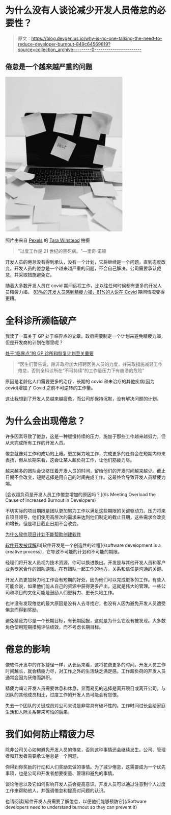 # 为什么没有人谈论减少开发人员倦怠的必要性？

> 原文：<https://blog.devgenius.io/why-is-no-one-talking-the-need-to-reduce-developer-burnout-849c64569819?source=collection_archive---------0----------------------->

## 倦怠是一个越来越严重的问题

![](img/8773292cd7c92d47f774d3087c35e8f4.png)

照片由来自 [Pexels](https://www.pexels.com/photo/notebook-office-internet-pencil-8386748/?utm_content=attributionCopyText&utm_medium=referral&utm_source=pexels) 的 [Tara Winstead](https://www.pexels.com/@tara-winstead?utm_content=attributionCopyText&utm_medium=referral&utm_source=pexels) 拍摄

> "过度工作是 21 世纪的黑死病。"―里奇·诺顿

开发人员的倦怠没有得到承认，没有一个计划，它将继续是一个问题，直到态度改变。开发人员的倦怠是一个越来越严重的问题，不会自己解决。公司需要承认倦怠，并采取措施避免它。

随着大多数开发人员在 covid 期间远程工作，比以往任何时候都有更多的开发人员精疲力竭。 [83%的开发人员感到精疲力竭，81%的人说在 Covid](https://itnext.io/83-of-developers-suffer-from-burnout-and-81-said-its-gotten-worse-during-covid-aa83c89bc544) 期间情况变得更糟。

# **全科诊所濒临破产**

我读了一篇关于 GP 处于临界点的文章，政府需要制定一个计划来避免精疲力竭，但是开发商的计划在哪里呢？

[处于“临界点”的 GP 诊所和恢复计划至关重要](https://www.theguardian.com/society/2021/jul/29/gp-clinics-at-breaking-point-and-recovery-plan-is-essential)

> “医生们警告说，除非政府加大招聘医务人员的力度，并采取措施减轻工作倦怠，否则全科诊所在“不可持续”的工作量压力下有崩溃的危险”

原因是老龄化人口需要更多的治疗，长期的 covid 和未治疗的其他疾病(因为 covid)增加了 Covid 之前不可逆转的工作量。

这让我想到了开发人员越来越疲惫，而公司却保持沉默，没有解决问题的计划。

# **为什么会出现倦怠？**

许多因素导致了倦怠，这是一种缓慢持续的压力，施加于那些工作越来越努力，但从未完成所有工作的开发人员。

倦怠就像对工作和成功的上瘾。更加努力地工作，完成更多的任务会在短期内带来表扬，但从长期来看，这会让某人超负荷工作，让他们筋疲力尽。

越来越多的团队会议挤压着开发人员的时间，留给他们的开发时间越来越少。截止日期不会改变，短期选择是用自己的时间完成工作。这最终会导致开发人员精疲力竭。

[会议超负荷是开发人员工作倦怠增加的原因吗？](/Is Meeting Overload the Cause of Increased Burnout in Developers)

不切实际的项目期限是团队更加努力工作以满足这些期限的关键驱动力。压力将来自项目领导，他们使用高层次的需求来达到他们制定的截止日期，这些需求会改变和增长，但是项目截止日期不会改变。

[为什么软件项目计划不能帮助创建软件](https://itnext.io/why-software-project-plans-dont-help-create-software-32cd4acfd077)

[软件开发被误解](https://itnext.io/software-development-is-misunderstood-quality-is-fastest-way-to-get-code-into-production-f1f5a0792c69)和[软件开发是一个创造性的过程](/software development is a creative process)，它导致不可能的计划和不可能的期限。

经理们将开发人员视为技术资源，你可以换进换出。开发是与其他开发人员和客户业务专家合作的团队游戏。在有团队一起工作的地方，关系和信任是沟通的关键。

开发人员更加努力地工作会有短期的好处，因为他们可以完成更多的工作。有些人可能会说，如果他们能从自己的资源中获得更多产出，这就是伟大的管理。一些公司和项目的文化可能是鼓励人们更努力、更长久地工作。

也许没有发现倦怠的最大原因是没有人去寻找它，也没有人因为避免开发人员遭受倦怠而得到奖励。

避免精疲力尽是一个长期目标，有长期回报，这就是为什么它没有被发现。大多数角色使用短期措施评估绩效，而不考虑长期目标。

# **倦怠的影响**

像软件开发中的许多捷径一样，从长远来看，这将花费更多的时间。开发人员工作时间越长，就会精疲力尽，对工作之外的生活缺乏满足感。工作超负荷的开发人员通常会因为厌倦而辞职。

精疲力竭让开发人员需要休息和休息，显而易见的选择是离开项目或离开公司。与团队的其他成员相比，过度工作的开发人员可能会有怨恨。

失去一个团队的关键成员对公司来说是非常具有破坏性的。工作时间过长会给家庭生活和人际关系带来可怕的后果。

# **我们如何防止精疲力尽**

除非公司关心如何避免开发人员的倦怠，否则这种事情还会继续发生。公司、管理者和开发者需要承认倦怠是一个问题。

你得到你奖励的行动和人们奖励去做的事情。为了减少倦怠，这需要成为一个优先事项，也是公司和开发者想要衡量、管理和避免的事情。

谈论倦怠以及它如何影响开发人员会提高意识。开发人员可以通过注意到个人过度工作来帮助他人，并强调倦怠和提高对问题的认识。

也请阅读[软件开发人员需要了解倦怠，以便他们能够预防它](/Software developers need to understand burnout so they can prevent it)